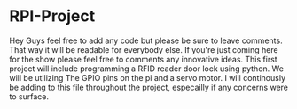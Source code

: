 # RPI-Project
Hey Guys feel free to add any code but please be sure to leave comments.
That way it will be readable for everybody else. If you're just coming here 
for the show please feel free to comments any innovative ideas. This first project
will include programming a RFID reader door lock using python. We will be utilizing The GPIO pins on the pi and a 
servo motor. I will continously be adding to this file throughout the project, especailly if 
any concerns were to surface. 
